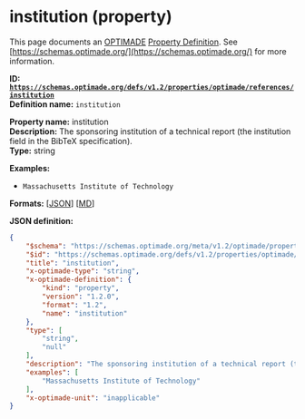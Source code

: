 # institution (property)

This page documents an [OPTIMADE](https://www.optimade.org/) [Property Definition](https://schemas.optimade.org/#definitions). See [https://schemas.optimade.org/](https://schemas.optimade.org/) for more information.

**ID: [`https://schemas.optimade.org/defs/v1.2/properties/optimade/references/institution`](https://schemas.optimade.org/defs/v1.2/properties/optimade/references/institution.md)**  
**Definition name:** `institution`

**Property name:** institution  
**Description:** The sponsoring institution of a technical report (the institution field in the BibTeX specification).  
**Type:** string  



**Examples:**

- `Massachusetts Institute of Technology`

**Formats:** [[JSON](institution.json)] [[MD](institution.md)]

**JSON definition:**

``` json
{
    "$schema": "https://schemas.optimade.org/meta/v1.2/optimade/property_definition.md",
    "$id": "https://schemas.optimade.org/defs/v1.2/properties/optimade/references/institution",
    "title": "institution",
    "x-optimade-type": "string",
    "x-optimade-definition": {
        "kind": "property",
        "version": "1.2.0",
        "format": "1.2",
        "name": "institution"
    },
    "type": [
        "string",
        "null"
    ],
    "description": "The sponsoring institution of a technical report (the institution field in the BibTeX specification).",
    "examples": [
        "Massachusetts Institute of Technology"
    ],
    "x-optimade-unit": "inapplicable"
}
```